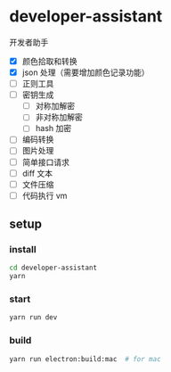 # developer-assistant

开发者助手

- [x] 颜色拾取和转换
- [x] json 处理（需要增加颜色记录功能）
- [ ] 正则工具
- [ ] 密钥生成
  - [ ] 对称加解密
  - [ ] 非对称加解密
  - [ ] hash 加密
- [ ] 编码转换
- [ ] 图片处理
- [ ] 简单接口请求
- [ ] diff 文本
- [ ] 文件压缩
- [ ] 代码执行 vm

## setup

### install

```sh
cd developer-assistant
yarn
```

### start

```sh
yarn run dev
```

### build

```sh
yarn run electron:build:mac  # for mac
```
